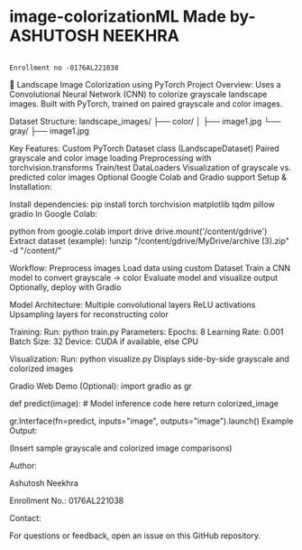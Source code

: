 # image-colorizationML                                                                                               Made by-ASHUTOSH NEEKHRA
                                                                                                                     Enrollment no -0176AL221038


🌄 Landscape Image Colorization using PyTorch
Project Overview:
Uses a Convolutional Neural Network (CNN) to colorize grayscale landscape images.
Built with PyTorch, trained on paired grayscale and color images.


Dataset Structure:
landscape_images/
├── color/
│   ├── image1.jpg
└── gray/
    ├── image1.jpg

    
    
Key Features:
Custom PyTorch Dataset class (LandscapeDataset)
Paired grayscale and color image loading
Preprocessing with torchvision.transforms
Train/test DataLoaders
Visualization of grayscale vs. predicted color images
Optional Google Colab and Gradio support
Setup & Installation:

Install dependencies:
pip install torch torchvision matplotlib tqdm pillow gradio
In Google Colab:

python
from google.colab import drive
drive.mount('/content/gdrive')
Extract dataset (example):
!unzip "/content/gdrive/MyDrive/archive (3).zip" -d "/content/"


Workflow:
Preprocess images
Load data using custom Dataset
Train a CNN model to convert grayscale → color
Evaluate model and visualize output
Optionally, deploy with Gradio


Model Architecture:
Multiple convolutional layers
ReLU activations
Upsampling layers for reconstructing color


Training:
Run:
python train.py
Parameters:
Epochs: 8
Learning Rate: 0.001
Batch Size: 32
Device: CUDA if available, else CPU

Visualization:
Run:
python visualize.py
Displays side-by-side grayscale and colorized images

Gradio Web Demo (Optional):
import gradio as gr

def predict(image):
    # Model inference code here
    return colorized_image

gr.Interface(fn=predict, inputs="image", outputs="image").launch()
Example Output:

(Insert sample grayscale and colorized image comparisons)

Author:

Ashutosh Neekhra

Enrollment No.: 0176AL221038

Contact:

For questions or feedback, open an issue on this GitHub repository.
